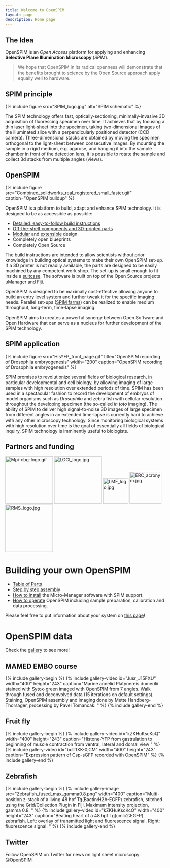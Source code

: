 ```yaml
---
title: Welcome to OpenSPIM
layout: page
description: Home page
---
```

## The Idea

OpenSPIM is an *Open Access* platform for applying and enhancing **Selective Plane Illumination Microscopy** (*SPIM*).

> We hope that OpenSPIM in its radical openness will demonstrate that the
> benefits brought to science by the Open Source approach apply equally well to
> hardware.

## SPIM principle

{% include figure src="SPIM_logo.jpg" alt="SPIM schematic" %}

The SPIM technology offers fast, optically-sectioning, minimally-invasive 3D acquisition of fluorescing specimen over time. It achieves that by focusing a thin laser light-sheet into the specimen, taking two-dimensional images of the illuminated slice with a perpendicularly positioned detector (CCD camera). Three-dimensional stacks are obtained by moving the specimen orthogonal to the light-sheet between consecutive images. By mounting the sample in a rigid medium, e.g. agarose, and hanging it into the sample chamber in front of the detection lens, it is possible to rotate the sample and collect 3d stacks from
multiple angles (views).

## OpenSPIM

{% include figure src="Combined_solidworks_real_registered_small_faster.gif" caption="OpenSPIM buildup" %}

OpenSPIM is a platform to build, adapt and enhance SPIM technology. It is designed to be as accessible as possible:

* [Detailed, easy-to-follow build instructions](Step_by_step_assembly)
* [Off-the-shelf components and 3D-printed parts](Table_of_parts)
* [Modular](images/Combined_OpenSPIM_buildup_looped.gif) and [extensible](Configurations) design
* Completely open blueprints
* Completely Open Source

The build instructions are intended to allow scientists without prior knowledge in building optical systems to make their own OpenSPIM set-up. If a 3D printer is not readily available, the parts are designed to be easily machined by any competent work shop. The set-up is small enough to fit inside a [suitcase](images/SPIM_in_a_suitcase.jpg). The software is built on top of the
Open Source projects [µManager](https://micro-manager.org/) and [Fiji](https://fiji.sc/).

OpenSPIM is designed to be maximally cost-effective allowing anyone to build an entry level system and further tweak it for the specific imaging needs. Parallel set-ups ([SPIM farms](images/2I_1D_OpenSPIM_farm_02.jpg)) can be realized to enable medium throughput, long-term, time-lapse imaging.

OpenSPIM aims to creates a powerful synergy between Open Software and Open Hardware that can serve as a nucleus for further development of the SPIM technology.

## SPIM application

{% include figure src="HisYFP_front_page.gif" title="OpenSPIM recording of Drosophila embryogenesis" width="200" caption="OpenSPIM recording of Drosophila embryogenesis" %}

SPIM promises to revolutionize several fields of biological research, in particular developmental and cell biology, by allowing imaging of large samples with high resolution over extended periods of time. SPIM has been used in a spectacular fashion to record the development of embryos of model organisms such as *Drosophila* and zebra fish with cellular resolution throughout the developing specimen (the so-called *in toto* imaging). The ability of SPIM to deliver high signal-to-noise 3D images of large specimen from different angles in an extended time-lapse is currently hard to achieve with any other microscopy technology. Since monitoring biological systems with high resolution over time is the goal of essentially all fields of biological inquiry, SPIM technology is imminently useful to biologists.

## Partners and funding

<img src="images/Mpi-cbg-logo.gif" width="150" alt="Mpi-cbg-logo.gif"/> <img src="images/LOCI_logo.jpg" width="150" alt="LOCI_logo.jpg"/> <img src="images/LMF_logo.jpg" width="80" alt="LMF_logo.jpg"/> <img src="images/ERC_acronym.jpg" width="100" alt="ERC_acronym.jpg"/> <img src="images/RMS_logo.jpg" width="150" alt="RMS_logo.jpg"/>

# Building your own OpenSPIM

  - [Table of Parts](Table_of_parts)
  - [Step by step assembly](Step_by_step_assembly)
  - [How to install](Downloads) the Micro-Manager software with SPIM support.
  - [How to operate](Operation) OpenSPIM including sample preparation, calibration and data processing.

Please feel free to put information about your system on <a href="Who_has_an_OpenSPIM">this page</a>!

# OpenSPIM data

Check the <a href="Gallery#OpenSPIM_data">gallery</a> to see more!

## MAMED EMBO course

{% include gallery-begin %}
{% include gallery-video id="Jusr_J15FXU" width="400" height="243" caption="Marine annelid Platynereis dumerilii stained with Sytox-green imaged with OpenSPIM from 7 angles. Walk through fused and deconvolved data (15 iterations on default settings). Staining, OpenSPIM assembly and imaging done by Mette Handberg-Thorsager, processing by Pavel Tomancak. " %}
{% include gallery-end %}


## Fruit fly

{% include gallery-begin %}
{% include gallery-video id="kZKHuKscKcQ" width="400" height="243" caption="Histone-YFP from gastrulation to beginning of muscle contraction from ventral, lateral and dorsal view
" %}
{% include gallery-video id="bdT1XK-0jCM" width="400" height="243" caption="Expression pattern of Csp-sGFP recorded with OpenSPIM" %}
{% include gallery-end %}

## Zebrafish

{% include gallery-begin %}
{% include gallery-image src="Zebrafish_fused_max_gamma0.8.png" width="400" caption="Multi-position z-stack of a living 48 hpf Tg(Bactin:H2A-EGFP) zebrafish, stitched using the Grid/Collection Plugin in Fiji. Maximum intensity projection, gamma 0.8. " %}
{% include gallery-video id="kZKHuKscKcQ" width="400" height="243" caption="Beating heart of a 48 hpf Tg(cmlc2:EGFP) zebrafish. Left: overlay of transmitted light and fluorescence signal. Right: fluorescence signal. " %}
{% include gallery-end %}

## Twitter

Follow OpenSPIM on Twitter for news on light sheet microscopy: <a href="https://twitter.com/openspim">@OpenSPIM</a>
